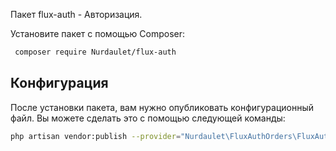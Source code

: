 
Пакет flux-auth - Авторизация.

Установите пакет с помощью Composer:

``` bash
 composer require Nurdaulet/flux-auth
```

## Конфигурация
После установки пакета, вам нужно опубликовать конфигурационный файл. Вы можете сделать это с помощью следующей команды:
``` bash
php artisan vendor:publish --provider="Nurdaulet\FluxAuthOrders\FluxAuthServiceProvider"

```



